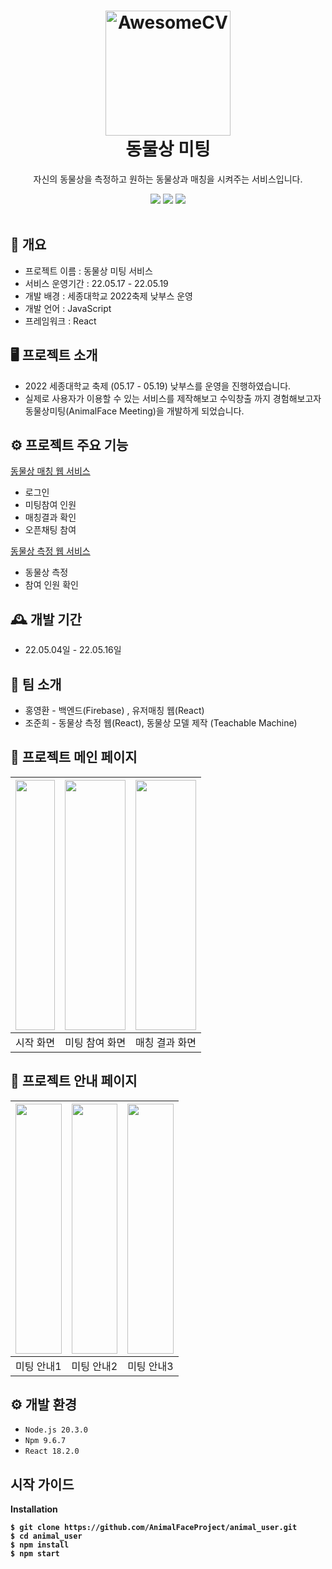 

<h1 align="center">
  <a href="https://github.com/rong5026/animal_user" title="AwesomeCV Documentation">
    <img alt="AwesomeCV" src="https://github.com/En-soso-com/Android/assets/77156858/5dfcbeaf-a3ee-4604-adbd-89d149f467b8" width="200px" height="200px" />
  </a>
  <br />
  동물상 미팅
</h1>
<p align="center">
  자신의 동물상을 측정하고 원하는 동물상과 매칭을 시켜주는 서비스입니다.

</p>

<div align="center">
  <img src="https://img.shields.io/badge/React-61DAFB?style=flat&logo=React&logoColor=white"/>

  <img src="https://img.shields.io/badge/javascript-F7DF1E?style=flat&logo=javascript&logoColor=white"/>

<img src="https://img.shields.io/badge/Firebase-FFCA28?style=flat&logo=Firebase&logoColor=white"/>
  
 
</div>

<br />

## 📌 개요
- 프로젝트 이름 : 동물상 미팅 서비스
- 서비스 운영기간 : 22.05.17 - 22.05.19 
- 개발 배경 : 세종대학교 2022축제 낮부스 운영
- 개발 언어 : JavaScript
- 프레임워크 : React
    
## 🖥️ 프로젝트 소개
- 2022 세종대학교 축제 (05.17 - 05.19) 낮부스를 운영을 진행하였습니다.
- 실제로 사용자가 이용할 수 있는 서비스를 제작해보고 수익창출 까지 경험해보고자 <br>동물상미팅(AnimalFace Meeting)을 개발하게 되었습니다.

## ⚙️ 프로젝트 주요 기능

<a href="https://github.com/rong5026/animal_user">
동물상 매칭 웹 서비스
</a>

- 로그인
- 미팅참여 인원
- 매칭결과 확인
- 오픈채팅 참여


<a href="https://github.com/AnimalFaceProject/animal_front">
동물상 측정 웹 서비스
</a>

- 동물상 측정
- 참여 인원 확인


## 🕰️ 개발 기간
- 22.05.04일 - 22.05.16일

## 👬 팀 소개
- 홍영환 - 백엔드(Firebase) , 유저매칭 웹(React) <br>
- 조준희 - 동물상 측정 웹(React), 동물상 모델 제작 (Teachable Machine)

## 📌 프로젝트 메인 페이지

|<img src="https://github.com/En-soso-com/Android/assets/77156858/8f73007e-c011-4b52-909d-c2288b7fe213" height="400" width="100%" >|<img src="https://github.com/En-soso-com/Android/assets/77156858/d6347840-4882-4c48-a2c1-439d100a4255" height="400" width="100%"> |<img src="https://github.com/En-soso-com/Android/assets/77156858/6e689579-1e00-4860-93c9-41977e50d961" height="400" width="100%"> |
|:---:|:---:|:---:|
|시작 화면|미팅 참여 화면|매칭 결과 화면|

## 📌 프로젝트 안내 페이지

|<img src="https://github.com/En-soso-com/Android/assets/77156858/c9fd6046-57d9-4138-8119-851625443e53" height="400" width="100%" >|<img src="https://github.com/En-soso-com/Android/assets/77156858/ad5f62a7-b9ff-45dc-bfe2-5c0b64afe2ac" height="400" width="100%"> |<img src="https://github.com/En-soso-com/Android/assets/77156858/8029984b-6ca2-4a5e-be5b-cd6d17b8123f" height="400" width="100%"> |
|:---:|:---:|:---:|
|미팅 안내1|미팅 안내2|미팅 안내3|


## ⚙️ 개발 환경
- `Node.js 20.3.0`
- `Npm 9.6.7`
- `React 18.2.0`
## 시작 가이드

<strong>Installation

    $ git clone https://github.com/AnimalFaceProject/animal_user.git
    $ cd animal_user
    $ npm install
    $ npm start


</hr>
